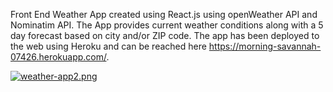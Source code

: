 Front End Weather App created using React.js using openWeather API and Nominatim API. The App provides current weather conditions along with a 5 day forecast based on city and/or ZIP code. The app has been deployed to the web using Heroku and can be reached here https://morning-savannah-07426.herokuapp.com/.

[![weather-app2.png](https://i.postimg.cc/4x3XTwS8/weather-app2.png)](https://postimg.cc/BXRrT5sD)


